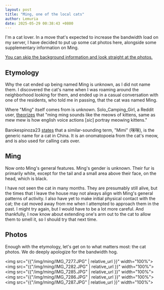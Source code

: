```yaml
---
layout: post
title: "Ming, one of the local cats"
author: Lemuria
date: 2025-05-29 00:38:43 +0800
---
```


I'm a cat lover. In a move that's expected to increase the bandwidth load on my server, I have decided to put up some cat photos here, alongside some supplementary information on Ming.

[You can skip the background information and look straight at the photos.](#photos)

## Etymology

Why the cat ended up being named Ming is unknown, as I did not name them. I discovered the cat's name when I was roaming around the neighborhood looking for them, and ended up in a casual conversation with one of the residents, who told me in passing, that the cat was named Ming.

Where "Ming" itself comes from is unknown. Solo_Camping_Girl, a Reddit user, [theorizes](https://www.reddit.com/r/Philippines/comments/zt194w/comment/j1b4m7b/) that "ming ming sounds like the meows of kittens, same as mew mew is how english voice actions [*sic*] portray meowing kittens."

Barokespinoza23 [states](https://www.reddit.com/r/Philippines/comments/zt194w/comment/j1b5nse/) that a similar-sounding term,  "Mimi" (咪咪), is the generic name for a cat in China. It is an onomatopoeia from the cat's meow, and is also used for calling cats over.

## Ming

Now onto Ming's general features. Ming's gender is unknown. Their fur is primarily white, except for the tail and a small area above their face, on the head, which is black.

I have not seen the cat in many months. They are presumably still alive, but the times that I leave the house may not always align with Ming's general patterns of activity. I also have yet to make initial physical contact with the cat; the cat moved away from me when I attempted to approach them in the past. I might try again, but I would have to be a lot more careful. And thankfully, I now know about extending one's arm out to the cat to allow them to smell it, so I should try that next time.

## Photos

Enough with the etymology, let's get on to what matters most: the cat photos. We do deeply apologize for the bandwidth hog.

<img src="{{"/img/ming/IMG_7277.JPG" | relative_url }}" width="100%">
<img src="{{"/img/ming/IMG_7282.JPG" | relative_url }}" width="100%">
<img src="{{"/img/ming/IMG_7285.JPG" | relative_url }}" width="100%">
<img src="{{"/img/ming/IMG_7286.JPG" | relative_url }}" width="100%">
<img src="{{"/img/ming/IMG_7287.JPG" | relative_url }}" width="100%">
